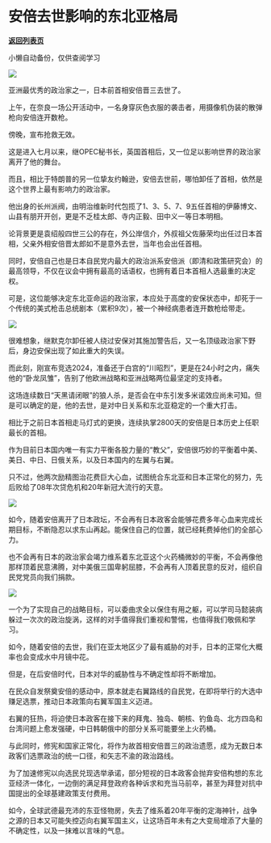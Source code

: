 # 安倍去世影响的东北亚格局

[**返回列表页**](/gzh/政事堂2019)

小懒自动备份，仅供查阅学习

![](https://mmbiz.qpic.cn/mmbiz_jpg/rxhS23yu8cNepbdEfnlxicArbl9lqMhzhGOGicLtOKdCVfgZNd3mQFZUGV1UHVH0bH4COic9eMjfPX56fNP7TiaicZg/640?wx_fmt=jpeg)

亚洲最优秀的政治家之一，日本前首相安倍晋三去世了。

上午，在奈良一场公开活动中，一名身穿灰色衣服的袭击者，用摄像机伪装的散弹枪向安倍连开数枪。

傍晚，宣布抢救无效。

这是进入七月以来，继OPEC秘书长，英国首相后，又一位足以影响世界的政治家离开了他的舞台。

而且，相比于特朗普的另一位挚友约翰逊，安倍去世前，哪怕卸任了首相，依然是这个世界上最有影响力的政治家。  

他出身的长州派阀，由明治维新时代包揽了1、3、5、7、9五任首相的伊藤博文、山县有朋开开创，更是不乏桂太郎、寺内正毅、田中义一等日本明相。

论背景更是袁绍般四世三公的存在，外公岸信介，外叔祖父佐藤荣均出任过日本首相，父亲外相安倍晋太郎如不是意外去世，当年也会出任首相。

同时，安倍自己也是日本自民党内最大的政治派系安倍派（即清和政策研究会）的最高领导，不仅在议会中拥有最高的话语权，也拥有着日本首相人选最重的决定权。

可是，这位能够决定东北亚命运的政治家，本应处于高度的安保状态中，却死于一个传统的美式枪击总统剧本（累积9次），被一个神经病患者连开数枪给带走。

![](https://mmbiz.qpic.cn/mmbiz_jpg/rxhS23yu8cNepbdEfnlxicArbl9lqMhzhHZnyL9EwiaEOztJJPm2zmq9qBRaF0jMZuqtnJlqg5u1Ou0RhDicjziayg/640?wx_fmt=jpeg)

很难想象，继默克尔卸任被人绕过安保对其施加警告后，又一名顶级政治家下野后，身边安保出现了如此重大的失误。

而此刻，刚宣布竞选2024，准备还于白宫的“川昭烈”，更是在24小时之内，痛失他的“卧龙凤雏”，告别了他欧洲战略和亚洲战略两位最坚定的支持者。  

这场连续数日“天黑请闭眼”的狼人杀，是否会在中东引发多米诺效应尚未可知。但是可以确定的是，他的去世，是对中日关系和东北亚稳定的一个重大打击。

相比于之前日本首相走马灯式的更换，连续执掌2800天的安倍是日本历史上任职最长的首相。

作为目前日本国内唯一有实力平衡各股力量的“教父”，安倍很巧妙的平衡着中美、美日、中日、日俄关系，以及日本国内的左翼与右翼。

只不过，他两次励精图治花费巨大心血，试图统合东北亚和日本正常化的努力，先后败给了08年次贷危机和20年新冠大流行的天意。  

![](https://mmbiz.qpic.cn/mmbiz/rxhS23yu8cNepbdEfnlxicArbl9lqMhzhf3h24xoWCtELGelMFlNic9IFGmQwTFf5lFDIibR4Np1OdpTp2IC4t6oQ/640?wx_fmt=other)

如今，随着安倍离开了日本政坛，不会再有日本政客会能够花费多年心血来完成长期目标，不断隐忍以求东山再起。能保住自己的位置，就已经耗费掉他们的全部心力。  

也不会再有日本的政治家会竭力维系着东北亚这个火药桶微妙的平衡，不会再像他那样顶着民意沸腾，对中美俄三国卑躬屈膝，不会再有人顶着民意的反对，组织自民党党员向我们捐款。

![](https://mmbiz.qpic.cn/mmbiz_gif/rxhS23yu8cNepbdEfnlxicArbl9lqMhzhWQag4OAF1VX8PwwVtf8TodVO5BmV1TTjEoXgzVmwmyRNq5U2j24gibQ/640?wx_fmt=gif)

一个为了实现自己的战略目标，可以委曲求全以保住有用之躯，可以学司马懿装病躲过一次次的政治旋涡，这样的对手值得我们重视和警惕，也值得我们敬佩和学习。  

如今，随着安倍的去世，我们在亚太地区少了最有威胁的对手，日本的正常化大概率也会变成水中月镜中花。

但是，在后安倍时代，日本对华的威胁性与不确定性却将不断增加。  

在民众自发祭奠安倍的感动中，原本就走右翼路线的自民党，在即将举行的大选中赚足选票，推动日本政策向右翼军国主义迈进。

右翼的狂热，将迫使日本政客在接下来的拜鬼、独岛、朝核、钓鱼岛、北方四岛和台湾问题上愈发强硬，中日韩朝俄中的部分关系可能要坐上火药桶。

与此同时，修宪和国家正常化，将作为故首相安倍晋三的政治遗愿，成为无数日本政客们选票政治的统一口径，和矢志不渝的政治路线。

为了加速修宪以向选民兑现选举承诺，部分短视的日本政客会抛弃安倍构想的东北亚经济一体化，一边倒的满足拜登政府各种诉求和充当马前卒，甚至为拜登对抗中国提出的全球基建政策支付费用。

如今，全球武德最充沛的东亚怪物房，失去了维系着20年平衡的定海神针，战争之源的日本又可能失控迈向右翼军国主义，让这场百年未有之大变局增添了大量的不确定性，以及一抹难以言味的气息。

